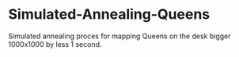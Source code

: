 # Simulated-Annealing-Queens
Simulated annealing proces for mapping Queens on the desk bigger 1000x1000 by less 1 second.
